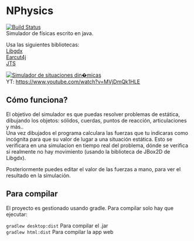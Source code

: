 # NPhysics  
[![Build Status](https://travis-ci.com/DavidNexuss/NPhysics2.svg?branch=master)](https://travis-ci.com/DavidNexuss/NPhysics2)  
Simulador de físicas escrito en java.

Usa las siguientes bibliotecas:  
[Libgdx](https://libgdx.badlogicgames.com/)  
[Earcut4j](https://github.com/earcut4j/earcut4j)  
[JTS](https://github.com/locationtech/jts)  

[![Simulador de situaciones din�micas](https://img.youtube.com/vi/MVjDmQk1HLE/0.jpg)](https://www.youtube.com/watch?v=MVjDmQk1HLE)  
YT: https://www.youtube.com/watch?v=MVjDmQk1HLE

## Cómo funciona?  
El objetivo del simulador es que puedas resolver problemas de estática, dibujando los objetos: sólidos, cuerdas, puntos de reacción, articulaciones y más..  
Una vez dibujados el programa calculara las fuerzas que tu indicaras como incógnita para que su valor de lugar a una situación estática. Esto se verificara en una simulacion en tiempo real del problema, dónde se verifica si realmente no hay movimiento (usando la biblioteca de JBox2D de Libgdx).

Posteriormente puedes editar el valor de las fuerzas a mano, para ver el resultado en la simulación.  

## Para compilar

El proyecto es gestionado usando gradle. Para compilar solo hay que ejecutar:  

```gradlew desktop:dist``` Para compilar el .jar  
```gradlew html:dist``` Para compilar la app web

